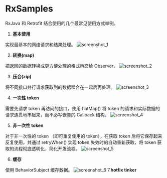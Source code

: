RxSamples
================
RxJava 和 Retrofit 结合使用的几个最常见使用方式举例。

1. **基本使用**

  实现最基本的网络请求和结果处理。
  ![screenshot_1](./images/screenshot_1.png)

2. **转换(map)**

  把返回的数据转换成更方便处理的格式再交给 Observer。
  ![screenshot_2](./images/screenshot_2.png)

3. **压合(zip)**

  将不同接口并行请求获取到的数据糅合在一起后再处理。
  ![screenshot_3](./images/screenshot_3.png)

4. **一次性 token**

  需要先请求 token 再访问的接口，使用 flatMap() 将 token 的请求和实际数据的请求连贯地串起来，而不必写嵌套的 Callback 结构。
  ![screenshot_4](./images/screenshot_4.png)

5. **非一次性 token**

  对于非一次性的 token （即可重复使用的 token），在获取 token 后将它保存起来反复使用，并通过 retryWhen() 实现 token 失效时的自动重新获取，将 token 获取的流程彻底透明化，简化开发流程。
  ![screenshot_5](./images/screenshot_5.png)

6. **缓存**

  使用 BehaviorSubject 缓存数据。
  ![screenshot_6](./images/screenshot_6.png)
7.**hotfix tinker**